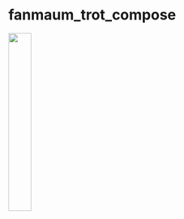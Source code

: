# fanmaum_trot_compose
<img src = "https://user-images.githubusercontent.com/25385379/228437382-e9768d3a-accb-4542-b529-624fc50f180e.jpg" width="30%" height="30%">
